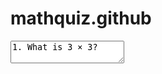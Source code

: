 # mathquiz.github
<html>
  <body>
    <title> MATH QUIZ 1 </title>
    <!-- START OF QUIZ-->
<textarea>1. What is 3 &times; 3?</textarea>
    <!-- END OF QUIZ-->
  </body>
</html>
